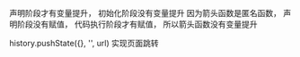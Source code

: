 声明阶段才有变量提升， 初始化阶段没有变量提升
因为箭头函数是匿名函数， 声明阶段没有赋值， 代码执行阶段才有赋值， 所以箭头函数没有变量提升

history.pushState({}, '', url) 实现页面跳转